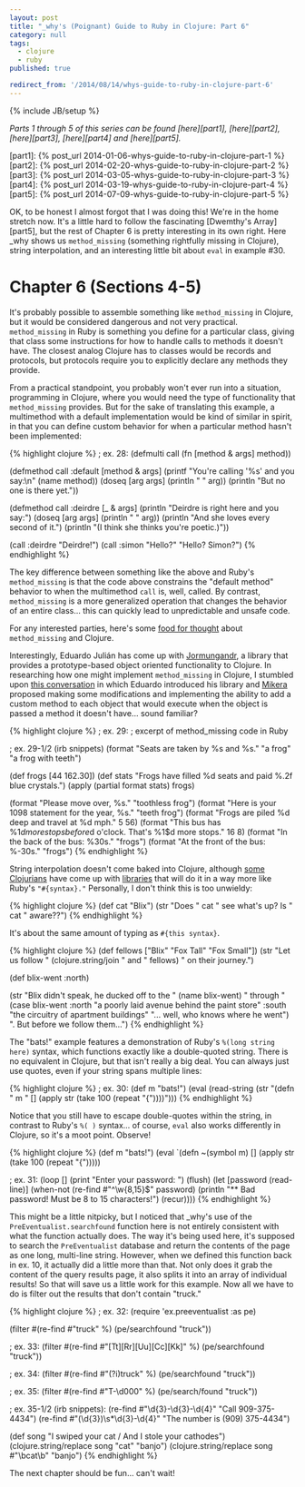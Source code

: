 ```yaml
---
layout: post
title: "_why's (Poignant) Guide to Ruby in Clojure: Part 6"
category: null
tags: 
  - clojure
  - ruby
published: true

redirect_from: '/2014/08/14/whys-guide-to-ruby-in-clojure-part-6'
---
```


{% include JB/setup %}

*Parts 1 through 5 of this series can be found [here][part1], [here][part2], [here][part3], [here][part4] and [here][part5].*

[part1]: {% post_url 2014-01-06-whys-guide-to-ruby-in-clojure-part-1 %}
[part2]: {% post_url 2014-02-20-whys-guide-to-ruby-in-clojure-part-2 %}
[part3]: {% post_url 2014-03-05-whys-guide-to-ruby-in-clojure-part-3 %}
[part4]: {% post_url 2014-03-19-whys-guide-to-ruby-in-clojure-part-4 %}
[part5]: {% post_url 2014-07-09-whys-guide-to-ruby-in-clojure-part-5 %}

OK, to be honest I almost forgot that I was doing this! We're in the home stretch now. It's a little hard to follow the fascinating [Dwemthy's Array][part5], but the rest of Chapter 6 is pretty interesting in its own right. Here \_why shows us `method_missing` (something rightfully missing in Clojure), string interpolation, and an interesting little bit about `eval` in example #30.

Chapter 6 (Sections 4-5)
========================

It's probably possible to assemble something like `method_missing` in Clojure, but it would be considered dangerous and not very practical. `method_missing` in Ruby is something you define for a particular class, giving that class some instructions for how to handle calls to methods it doesn't have. The closest analog Clojure has to classes would be records and protocols, but protocols require you to explicitly declare any methods they provide.

From a practical standpoint, you probably won't ever run into a situation, programming in Clojure, where you would need the type of functionality that `method_missing` provides. But for the sake of translating this example, a multimethod with a default implementation would be kind of similar in spirit, in that you can define custom behavior for when a particular method hasn't been implemented:

{% highlight clojure %}
; ex. 28:
(defmulti call (fn [method & args] method))
 
(defmethod call :default [method & args]
  (printf "You're calling '%s' and you say:\n" (name method))
  (doseq [arg args] (println " " arg))
  (println "But no one is there yet."))
 
(defmethod call :deirdre [_ & args]
  (println "Deirdre is right here and you say:")
  (doseq [arg args] (println " " arg))
  (println "And she loves every second of it.")
  (println "(I think she thinks you're poetic.)"))
 
(call :deirdre "Deirdre!")
(call :simon "Hello?" "Hello? Simon?")
{% endhighlight %}

The key difference between something like the above and Ruby's `method_missing` is that the code above constrains the "default method" behavior to when the multimethod `call` is, well, called. By contrast, `method_missing` is a more generalized operation that changes the behavior of an entire class... this can quickly lead to unpredictable and unsafe code.

For any interested parties, here's some [food for thought][so-mm] about `method_missing` and Clojure.

[so-mm]: http://stackoverflow.com/questions/7295016/clojure-method-missing

Interestingly, Eduardo Julián has come up with [Jormungandr][jorm], a library that provides a prototype-based object oriented functionality to Clojure. In researching how one might implement `method_missing` in Clojure, I stumbled upon [this conversation][grokbase] in which Eduardo introduced his library and [Mikera][mikera] proposed making some modifications and implementing the ability to add a custom method to each object that would execute when the object is passed a method it doesn't have... sound familiar?

[jorm]: https://github.com/eduardoejp/jormungandr
[mikera]: https://github.com/mikera
[grokbase]: http://grokbase.com/t/gg/clojure/132ajp0f6a/jormungandr-prototype-based-oo-on-top-of-functions

{% highlight clojure %}
; ex. 29:
; excerpt of method_missing code in Ruby

; ex. 29-1/2 (irb snippets)
(format "Seats are taken by %s and %s." "a frog" "a frog with teeth")

(def frogs [44 162.30])
(def stats "Frogs have filled %d seats and paid %.2f blue crystals.")
(apply (partial format stats) frogs)

(format "Please move over, %s." "toothless frog")
(format "Here is your 1098 statement for the year, %s." "teeth frog")
(format "Frogs are piled %d deep and travel at %d mph." 5 56)
(format "This bus has %1$d more stops before %2$d o'clock.
         That's %1$d more stops." 16 8)
(format "In the back of the bus: %30s." "frogs")
(format "At the front of the bus: %-30s." "frogs")
{% endhighlight %}

String interpolation doesn't come baked into Clojure, although [some Clojurians][strint-1] have come up with [libraries][strint-2] that will do it in a way more like Ruby's `"#{syntax}."` Personally, I don't think this is too unwieldy:

[strint-1]: http://cemerick.com/2009/12/04/string-interpolation-in-clojure
[strint-2]: http://clojure.github.io/core.incubator/clojure.core.strint-api.html

{% highlight clojure %}
(def cat "Blix")
(str "Does " cat " see what's up?  Is " cat " aware??")
{% endhighlight %}

It's about the same amount of typing as `#{this syntax}`.

{% highlight clojure %}
(def fellows ["Blix" "Fox Tall" "Fox Small"])
(str "Let us follow "
     (clojure.string/join " and " fellows)
     " on their journey.")

(def blix-went :north)

(str "Blix didn't speak, he ducked off to the " (name blix-went) " through "
     (case blix-went
       :north "a poorly laid avenue behind the paint store"
       :south "the circuitry of apartment buildings"
       "... well, who knows where he went")
     ". But before we follow them...")
{% endhighlight %}

The "bats!" example features a demonstration of Ruby's `%(long string here)` syntax, which functions exactly like a double-quoted string. There is no equivalent in Clojure, but that isn't really a big deal. You can always just use quotes, even if your string spans multiple lines:

{% highlight clojure %}
; ex. 30:
(def m "bats!")
(eval (read-string (str
  "(defn " m " []
     (apply str (take 100 (repeat \"{\"))))")))
{% endhighlight %}

Notice that you still have to escape double-quotes within the string, in contrast to Ruby's `%( )` syntax... of course, `eval` also works differently in Clojure, so it's a moot point. Observe!

{% highlight clojure %}
(def m "bats!")
(eval
  `(defn ~(symbol m) []
     (apply str (take 100 (repeat "{")))))

; ex. 31:
(loop []
  (print "Enter your password: ")
  (flush)
  (let [password (read-line)]
    (when-not (re-find #"^\w{8,15}$" password)
      (println "** Bad password! Must be 8 to 15 characters!")
      (recur))))
{% endhighlight %}

This might be a little nitpicky, but I noticed that \_why's use of the `PreEventualist.searchfound` function here is not entirely consistent with what the function actually does. The way it's being used here, it's supposed to search the `PreEventualist` database and return the contents of the page as one long, multi-line string. However, when we defined this function back in ex. 10, it actually did a little more than that. Not only does it grab the content of the query results page, it also splits it into an array of individual results! So that will save us a little work for this example. Now all we have to do is filter out the results that don't contain "truck."

{% highlight clojure %}
; ex. 32:
(require 'ex.preeventualist :as pe)

(filter #(re-find #"truck" %) (pe/searchfound "truck"))

; ex. 33:
(filter #(re-find #"[Tt][Rr][Uu][Cc][Kk]" %) (pe/searchfound "truck"))

; ex. 34:
(filter #(re-find #"(?i)truck" %) (pe/searchfound "truck"))

; ex. 35:
(filter #(re-find #"T-\d000" %) (pe/search/found "truck"))

; ex. 35-1/2 (irb snippets):
(re-find #"\d{3}-\d{3}-\d{4}" "Call 909-375-4434")
(re-find #"\(\d{3}\)\s*\d{3}-\d{4}" "The number is (909) 375-4434")

(def song "I swiped your cat / And I stole your cathodes")
(clojure.string/replace song "cat" "banjo")
(clojure.string/replace song #"\bcat\b" "banjo")
{% endhighlight %}

The next chapter should be fun... can't wait!
